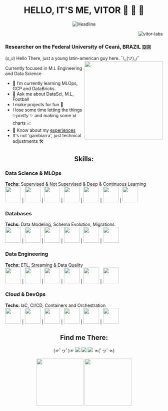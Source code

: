 <!-- Portfolio Presentation -->
<div align=center>
<h1 align="center">HELLO, IT'S ME, VITOR 👋 👋 👋</h1>
  <img src="https://readme-typing-svg.herokuapp.com?color=%236FDA44&size=32&center=true&vCenter=true&width=600&height=50&lines=Machine+Learning;Data+Engineer;Data+Scientist;Problem+Solver;" alt="Headline"/>
</div>
<p align="right"> <img src="https://komarev.com/ghpvc/?username=vitor-labs&label=Profile%20views&color=0e75b6&style=flat" alt="vitor-labs" /> </p>
<h3> Researcher on the Federal University of Ceará, BRAZIL 🇧🇷 </h3>
(ಠ_ಠ) Hello There, just a young latin-american guy here. ¯\_(ツ)_/¯
<img src="https://github.com/TheDudeThatCode/TheDudeThatCode/blob/master/Assets/Developer.gif" align="right" width="250">

Currently focused in M.L Engineering and Data Science
- 🌱 I’m currently learning MLOps, GCP and DataBricks.
- 💬 Ask me about DataSci, M.L, Football
- I make projects for fun 👀
- I lose some time letting the things ✨*pretty* ✨ and making some 📊 charts 📈
- 📄 Know about my <a href="https://docs.google.com/document/d/1wrUB81GhXZv-RPv8QdIupv79s5oTY2sKYvEZY221ax0/edit?usp=sharing">experiences</a>
- It's not 'gambiarra', just technical adjustments 🛠

<!-- Skills Grid -->
<h2 align="center"><strong>Skills:</strong></h2>

### Data Science & MLOps
**Techs:** Supervised & Not Supervised & Deep & Continuous Learning  
<img width="50" height="50" src="https://cdn.jsdelivr.net/gh/devicons/devicon@latest/icons/pytorch/pytorch-original.svg"/> | 
<img width="50" height="50" src="https://cdn.jsdelivr.net/gh/devicons/devicon@latest/icons/tensorflow/tensorflow-original.svg" /> | 
<img width="50" height="50" src="https://cdn.jsdelivr.net/gh/devicons/devicon@latest/icons/pandas/pandas-original-wordmark.svg" /> | 
<img width="50" height="50" src="https://cdn.jsdelivr.net/gh/devicons/devicon@latest/icons/numpy/numpy-original.svg" /> | 
<img width="50" height="50" src="https://cdn.jsdelivr.net/gh/devicons/devicon@latest/icons/scikitlearn/scikitlearn-original.svg" /> | 
<img width="50" height="50" src="https://cdn.jsdelivr.net/gh/devicons/devicon@latest/icons/opencv/opencv-original-wordmark.svg" /> | 
<img width="50" height="50" src="https://cdn.jsdelivr.net/gh/devicons/devicon@latest/icons/matplotlib/matplotlib-original-wordmark.svg" />

### Databases
**Techs:** Data Modeling, Schema Evolution, Migrations  
<img width="50" height="50" src="https://cdn.jsdelivr.net/gh/devicons/devicon@latest/icons/sqlite/sqlite-original.svg"/> | 
<img width="50" height="50" src="https://cdn.jsdelivr.net/gh/devicons/devicon@latest/icons/redis/redis-original.svg" /> | 
<img width="50" height="50" src="https://cdn.jsdelivr.net/gh/devicons/devicon@latest/icons/postgresql/postgresql-original.svg" /> | 
<img width="50" height="50" src="https://cdn.jsdelivr.net/gh/devicons/devicon@latest/icons/mysql/mysql-original-wordmark.svg" /> | 
<img width="50" height="50" src="https://cdn.jsdelivr.net/gh/devicons/devicon@latest/icons/sqlalchemy/sqlalchemy-original.svg" /> | 
<img width="50" height="50" src="https://cdn.jsdelivr.net/gh/devicons/devicon@latest/icons/dynamodb/dynamodb-original.svg" />

### Data Engineering
**Techs:** ETL, Streaming & Data Quality  
<img width="50" height="50" src="https://cdn.jsdelivr.net/gh/devicons/devicon@latest/icons/apachespark/apachespark-original.svg" /> |
<img width="50" height="50" src="https://cdn.jsdelivr.net/gh/devicons/devicon@latest/icons/apachekafka/apachekafka-original.svg" /> |
<img width="50" height="50" src="https://cdn.jsdelivr.net/gh/devicons/devicon@latest/icons/apacheairflow/apacheairflow-original.svg" /> |
<img width="50" height="50" src="https://cdn.jsdelivr.net/gh/devicons/devicon@latest/icons/djangorest/djangorest-original.svg" /> |
<img width="50" height="50" src="https://cdn.jsdelivr.net/gh/devicons/devicon@latest/icons/fastapi/fastapi-original.svg" /> |
<img width="50" height="50" src="https://cdn.jsdelivr.net/gh/devicons/devicon@latest/icons/flask/flask-original.svg" />

### Cloud & DevOps
**Techs:** IaC, CI/CD, Containers and Orchestration  
<img width="50" height="50" src="https://cdn.jsdelivr.net/gh/devicons/devicon@latest/icons/amazonwebservices/amazonwebservices-original-wordmark.svg"/> | 
<img width="50" height="50" src="https://cdn.jsdelivr.net/gh/devicons/devicon@latest/icons/googlecloud/googlecloud-original.svg" /> | 
<img width="50" height="50" src="https://cdn.jsdelivr.net/gh/devicons/devicon@latest/icons/terraform/terraform-original.svg" /> | 
<img width="50" height="50" src="https://cdn.jsdelivr.net/gh/devicons/devicon@latest/icons/podman/podman-original.svg" /> | 
<img width="50" height="50" src="https://cdn.jsdelivr.net/gh/devicons/devicon@latest/icons/githubactions/githubactions-original.svg" /> | 
<img width="50" height="50" src="https://cdn.jsdelivr.net/gh/devicons/devicon@latest/icons/yaml/yaml-original.svg" />

<!-- Portfolio Contact Grid -->
<div>
  <div align="center">
    <h2><strong>Find me There:</strong></h2>
    (☞ﾟヮﾟ)☞ 
    <a href="https://www.instagram.com/u.vito.duarte/" target="_blank"><img src="https://img.shields.io/badge/-Instagram-%23E4405F?style=for-the-badge&logo=instagram&logoColor=white" target="_blank"></a>
    <a href="mailto:v02hx10@gmail.com"><img src="https://img.shields.io/badge/-Gmail-%23333?style=for-the-badge&logo=gmail&logoColor=white" target="_blank"></a>
    <a href="https://www.linkedin.com/in/uvitohugo"><img src="https://img.shields.io/badge/-LinkedIn-%230077B5?style=for-the-badge&logo=linkedin&logoColor=white" target="_blank"></a>
    ☜(ﾟヮﾟ☜)
  </div>
  <br/>
  <div align="center">
      <img height="150em" src="https://github-readme-streak-stats.herokuapp.com/?user=Vitor-labs&layout=compact&langs_count=7&theme=tokyonight" />
      <img height="150em" src="https://github-readme-stats.vercel.app/api?username=Vitor-labs&show_icons=true&theme=tokyonight&include_all_commits=true&count_private=true" />
  </div>
  <br/>
</div>
